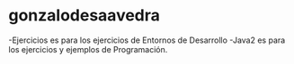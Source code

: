 # gonzalodesaavedra
-Ejercicios es para los ejercicios de Entornos de Desarrollo
-Java2 es para los ejercicios y ejemplos de Programación.

